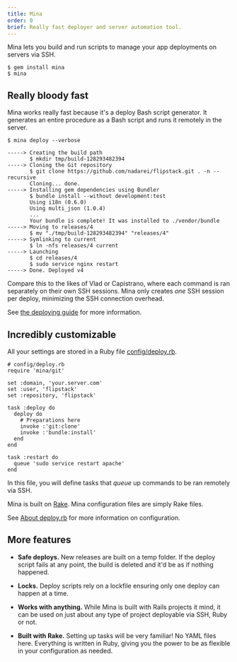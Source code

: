 ```yaml
---
title: Mina
order: 0
brief: Really fast deployer and server automation tool.
---
```


Mina lets you build and run scripts to manage your app deployments on servers
via SSH.

    $ gem install mina
    $ mina

Really bloody fast
------------------

Mina works really fast because it's a deploy Bash script generator. It
generates an entire procedure as a Bash script and runs it remotely in the
server.

    $ mina deploy --verbose

    -----> Creating the build path
           $ mkdir tmp/build-128293482394
    -----> Cloning the Git repository
           $ git clone https://github.com/nadarei/flipstack.git . -n --recursive
           Cloning... done.
    -----> Installing gem dependencies using Bundler
           $ bundle install --without development:test
           Using i18n (0.6.0)
           Using multi_json (1.0.4)
           ...
           Your bundle is complete! It was installed to ./vendor/bundle
    -----> Moving to releases/4
           $ mv "./tmp/build-128293482394" "releases/4"
    -----> Symlinking to current
           $ ln -nfs releases/4 current
    -----> Launching
           $ cd releases/4
           $ sudo service nginx restart
    -----> Done. Deployed v4

Compare this to the likes of Vlad or Capistrano, where each command
is ran separately on their own SSH sessions. Mina only creates *one* SSH
session per deploy, minimizing the SSH connection overhead.

See [the deploying guide](deploying.html) for more information.

Incredibly customizable
-----------------------

All your settings are stored in a Ruby file
[config/deploy.rb](about_deploy_rb.html).

    # config/deploy.rb
    require 'mina/git'

    set :domain, 'your.server.com'
    set :user, 'flipstack'
    set :repository, 'flipstack'

    task :deploy do
      deploy do
        # Preparations here
        invoke :'git:clone'
        invoke :'bundle:install'
      end
    end

    task :restart do
      queue 'sudo service restart apache'
    end

In this file, you will define tasks that *queue* up commands to be ran
remotely via SSH.

Mina is built on [Rake](http://http://rake.rubyforge.org/). Mina configuration
files are simply Rake files.

See [About deploy.rb](about_deploy_rb.html) for more information on
configuration.

More features
-------------

* __Safe deploys.__ New releases are built on a temp folder. If the deploy
  script fails at any point, the build is deleted and it'd be as if nothing
  happened.

* __Locks.__ Deploy scripts rely on a lockfile ensuring only one deploy can
  happen at a time.

* __Works with anything.__ While Mina is built with Rails projects it
  mind, it can be used on just about any type of project deployable via SSH,
  Ruby or not.

* __Built with Rake.__ Setting up tasks will be very familiar! No YAML files
  here. Everything is written in Ruby, giving you the power to be as flexible in
  your configuration as needed.

